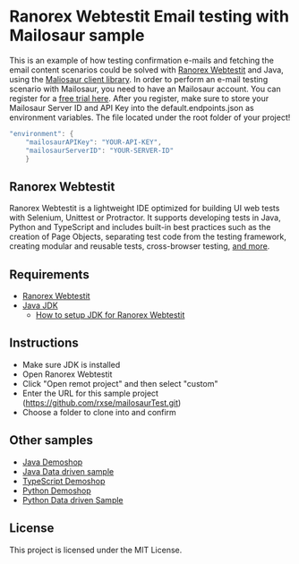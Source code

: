 # Ranorex Webtestit Email testing with Mailosaur sample

This is an example of how testing confirmation e-mails and fetching the email content scenarios could be solved with [Ranorex Webtestit](https://www.ranorex.com/webtestit/) and Java, using the  [Maliosaur client library](https://docs.mailosaur.com/docs/client-libraries).
In order to perform an e-mail testing scenario with Mailosaur, you need to have an Mailosaur account. You can register for a [free trial here](https://mailosaur.com/app/free-trial/).
After you register, make sure to store your Mailosaur Server ID and API Key into the default.endpoints.json as environment variables. The file located under the root folder of your project! 

```java
"environment": {
    "mailosaurAPIKey": "YOUR-API-KEY",
    "mailosaurServerID": "YOUR-SERVER-ID"
    }
```
## Ranorex Webtestit

Ranorex Webtestit is a lightweight IDE optimized for building UI web tests with Selenium, Unittest or Protractor. It supports developing tests in Java, Python and TypeScript and includes built-in best practices such as the creation of Page Objects, separating test code from the testing framework, creating modular and reusable tests, cross-browser testing, [and more](https://www.ranorex.com/webtestit/beta/).

## Requirements

* [Ranorex Webtestit](https://www.ranorex.com/webtestit/)
* [Java JDK](https://www.oracle.com/technetwork/java/javase/downloads/jdk8-downloads-2133151.html)
	* [How to setup JDK for Ranorex Webtestit](https://discourse.webtestit.com/t/how-to-setup-the-java-jdk-for-use-with-webtestit/23)

## Instructions

* Make sure JDK is installed
* Open Ranorex Webtestit
* Click "Open remot project" and then select "custom"
* Enter the URL for this sample project (https://github.com/rxse/mailosaurTest.git)
* Choose a folder to clone into and confirm


## Other samples

* [Java Demoshop](https://github.com/rxse/java-demoshop)
* [Java Data driven sample](https://github.com/rxse/java-data-driven-sample)
* [TypeScript Demoshop](https://github.com/rxse/ts-demoshop)
* [Python Demoshop](https://github.com/rxse/python-demoshop)
* [Python Data driven Sample](https://github.com/rxse/python-data-driven-sample.git)

## License

This project is licensed under the MIT License.
